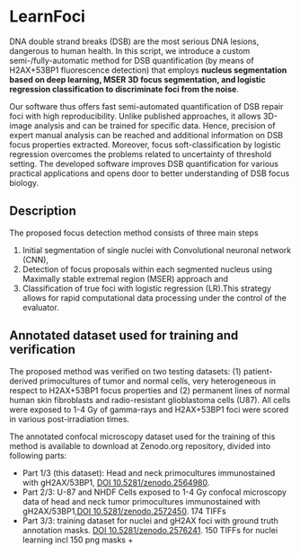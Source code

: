 # LearnFoci

DNA double strand breaks (DSB) are the most serious DNA lesions, dangerous to human health. In this script, we introduce a custom semi-/fully-automatic method for DSB quantification (by means of H2AX+53BP1 fluorescence detection) that employs **nucleus segmentation based on deep learning, MSER 3D focus segmentation, and logistic regression classification to discriminate foci from the noise**. 

Our software thus offers fast semi-automated quantification of DSB repair foci with high reproducibility. Unlike published approaches, it allows 3D-image analysis and can be trained for specific data. Hence, precision of expert manual analysis can be reached and additional information on DSB focus properties extracted. Moreover, focus soft-classification by logistic regression overcomes the problems related to uncertainty of threshold setting. The developed software improves DSB quantification for various practical applications and opens door to better understanding of DSB focus biology.

## Description

The proposed focus detection method consists of three main steps
1) Initial segmentation of single nuclei with Convolutional neuronal network (CNN), 
2) Detection of focus proposals within each segmented nucleus using Maximally stable extremal region (MSER) approach and 
3) Classification of true foci with logistic regression (LR).This strategy allows for rapid computational data processing under the control of the evaluator.

## Annotated dataset used for training and verification

The proposed method was verified on two testing datasets: (1) patient-derived primocultures of tumor and normal cells, very heterogeneous in respect to H2AX+53BP1 focus properties and (2) permanent lines of normal human skin fibroblasts and radio-resistant glioblastoma cells (U87). All cells were exposed to 1-4 Gy of gamma-rays and H2AX+53BP1 foci were scored in various post-irradiation times.

The annotated confocal microscopy dataset used for the training of this method is available to download at Zenodo.org repository, divided into following parts:

- Part 1/3 (this dataset): Head and neck primocultures immunostained with gH2AX/53BP1, 
[DOI 10.5281/zenodo.2564980](https://doi.org/10.5281/zenodo.2564980).
- Part 2/3: U-87 and NHDF Cells exposed to 1-4 Gy confocal microscopy data of head and neck tumor primocultures immunostained with gH2AX/53BP1,[DOI 10.5281/zenodo.2572450](https://doi.org/10.5281/zenodo.2572450). 174 TIFFs
- Part 3/3: training dataset for nuclei and gH2AX foci with ground truth annotation masks. 
[DOI 10.5281/zenodo.2576241](https://doi.org/10.5281/zenodo.2576241). 150 TIFFs for nuclei learning incl 150 png masks + 
